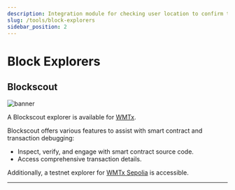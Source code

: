 ```yaml
---
description: Integration module for checking user location to confirm transactions.
slug: /tools/block-explorers
sidebar_position: 2
---
```


# Block Explorers

## Blockscout

<img src="../img/explorer.png" title="banner" />

A Blockscout explorer is available for [WMTx](https://explorer.worldmobilelabs.com/).

Blockscout offers various features to assist with smart contract and transaction debugging:

- Inspect, verify, and engage with smart contract source code.
- Access comprehensive transaction details.

Additionally, a testnet explorer for [WMTx Sepolia](https://explorer.worldmobilelabs.com/) is accessible.

---